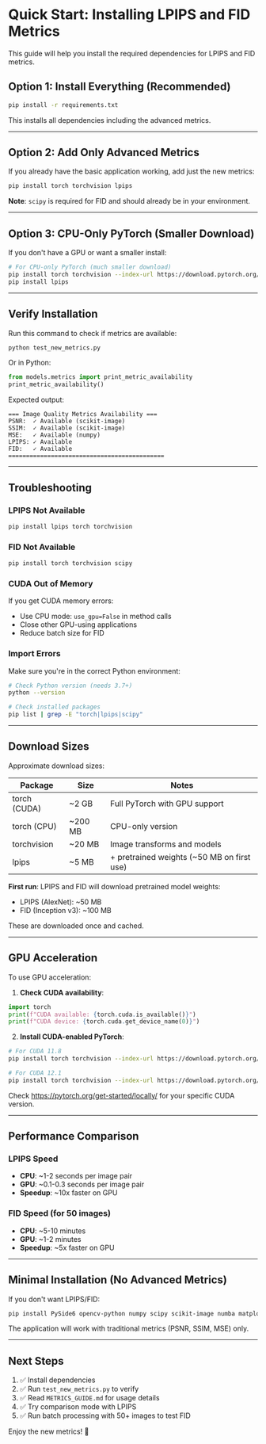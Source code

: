 # Quick Start: Installing LPIPS and FID Metrics

This guide will help you install the required dependencies for LPIPS and FID metrics.

## Option 1: Install Everything (Recommended)

```bash
pip install -r requirements.txt
```

This installs all dependencies including the advanced metrics.

---

## Option 2: Add Only Advanced Metrics

If you already have the basic application working, add just the new metrics:

```bash
pip install torch torchvision lpips
```

**Note**: `scipy` is required for FID and should already be in your environment.

---

## Option 3: CPU-Only PyTorch (Smaller Download)

If you don't have a GPU or want a smaller install:

```bash
# For CPU-only PyTorch (much smaller download)
pip install torch torchvision --index-url https://download.pytorch.org/whl/cpu
pip install lpips
```

---

## Verify Installation

Run this command to check if metrics are available:

```bash
python test_new_metrics.py
```

Or in Python:

```python
from models.metrics import print_metric_availability
print_metric_availability()
```

Expected output:
```
=== Image Quality Metrics Availability ===
PSNR:  ✓ Available (scikit-image)
SSIM:  ✓ Available (scikit-image)
MSE:   ✓ Available (numpy)
LPIPS: ✓ Available
FID:   ✓ Available
============================================
```

---

## Troubleshooting

### LPIPS Not Available

```bash
pip install lpips torch torchvision
```

### FID Not Available

```bash
pip install torch torchvision scipy
```

### CUDA Out of Memory

If you get CUDA memory errors:
- Use CPU mode: `use_gpu=False` in method calls
- Close other GPU-using applications
- Reduce batch size for FID

### Import Errors

Make sure you're in the correct Python environment:
```bash
# Check Python version (needs 3.7+)
python --version

# Check installed packages
pip list | grep -E "torch|lpips|scipy"
```

---

## Download Sizes

Approximate download sizes:

| Package | Size | Notes |
|---------|------|-------|
| torch (CUDA) | ~2 GB | Full PyTorch with GPU support |
| torch (CPU) | ~200 MB | CPU-only version |
| torchvision | ~20 MB | Image transforms and models |
| lpips | ~5 MB | + pretrained weights (~50 MB on first use) |

**First run**: LPIPS and FID will download pretrained model weights:
- LPIPS (AlexNet): ~50 MB
- FID (Inception v3): ~100 MB

These are downloaded once and cached.

---

## GPU Acceleration

To use GPU acceleration:

1. **Check CUDA availability**:
```python
import torch
print(f"CUDA available: {torch.cuda.is_available()}")
print(f"CUDA device: {torch.cuda.get_device_name(0)}")
```

2. **Install CUDA-enabled PyTorch**:
```bash
# For CUDA 11.8
pip install torch torchvision --index-url https://download.pytorch.org/whl/cu118

# For CUDA 12.1
pip install torch torchvision --index-url https://download.pytorch.org/whl/cu121
```

Check https://pytorch.org/get-started/locally/ for your specific CUDA version.

---

## Performance Comparison

### LPIPS Speed
- **CPU**: ~1-2 seconds per image pair
- **GPU**: ~0.1-0.3 seconds per image pair
- **Speedup**: ~10x faster on GPU

### FID Speed (for 50 images)
- **CPU**: ~5-10 minutes
- **GPU**: ~1-2 minutes
- **Speedup**: ~5x faster on GPU

---

## Minimal Installation (No Advanced Metrics)

If you don't want LPIPS/FID:

```bash
pip install PySide6 opencv-python numpy scipy scikit-image numba matplotlib seaborn pandas
```

The application will work with traditional metrics (PSNR, SSIM, MSE) only.

---

## Next Steps

1. ✅ Install dependencies
2. ✅ Run `test_new_metrics.py` to verify
3. ✅ Read `METRICS_GUIDE.md` for usage details
4. ✅ Try comparison mode with LPIPS
5. ✅ Run batch processing with 50+ images to test FID

Enjoy the new metrics! 🎉

